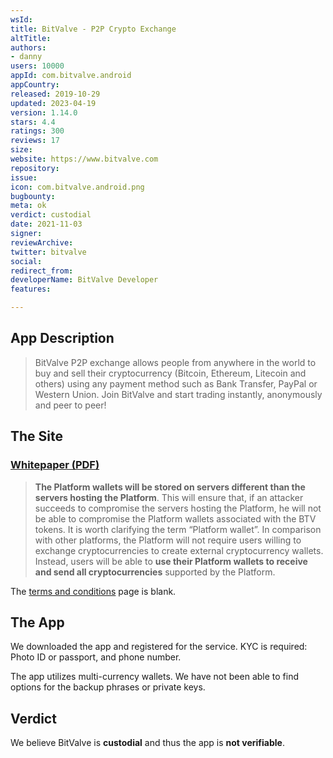 ```yaml
---
wsId: 
title: BitValve - P2P Crypto Exchange
altTitle: 
authors:
- danny
users: 10000
appId: com.bitvalve.android
appCountry: 
released: 2019-10-29
updated: 2023-04-19
version: 1.14.0
stars: 4.4
ratings: 300
reviews: 17
size: 
website: https://www.bitvalve.com
repository: 
issue: 
icon: com.bitvalve.android.png
bugbounty: 
meta: ok
verdict: custodial
date: 2021-11-03
signer: 
reviewArchive: 
twitter: bitvalve
social: 
redirect_from: 
developerName: BitValve Developer
features: 

---
```


## App Description

> BitValve P2P exchange allows people from anywhere in the world to buy and sell their cryptocurrency (Bitcoin, Ethereum, Litecoin and others) using any payment method such as Bank Transfer, PayPal or Western Union. Join BitValve and start trading instantly, anonymously and peer to peer!

## The Site

### [Whitepaper (PDF)](https://www.bitvalve.com/Whitepaper.pdf)

> **The Platform wallets will be stored on servers different than the servers hosting the Platform**. This will ensure that, if an attacker succeeds to compromise the servers hosting the Platform, he will not be able to compromise the Platform wallets associated with the BTV tokens. It is worth clarifying the term “Platform wallet”. In comparison with other platforms, the Platform will not require users willing to exchange cryptocurrencies to create external cryptocurrency wallets. Instead, users will be able to **use their Platform wallets to receive and send all cryptocurrencies** supported by the Platform.

The [terms and conditions](https://bitvalve.com/terms) page is blank.

## The App

We downloaded the app and registered for the service. KYC is required: Photo ID or passport, and phone number.

The app utilizes multi-currency wallets. We have not been able to find options for the backup phrases or private keys.

## Verdict

We believe BitValve is **custodial** and thus the app is **not verifiable**.
